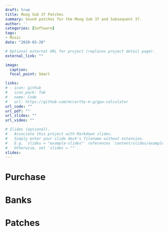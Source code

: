 ```yaml
---
draft: true
title: Moog Sub 37 Patches
summary: Sound patches for the Moog Sub 37 and Subsequent 37.
author: ''
categories: [Software]
tags:
- Music
date: "2020-03-20"

# Optional external URL for project (replaces project detail page).
external_link: ""

image:
  caption: 
  focal_point: Smart

links:
# - icon: github
#   icon_pack: fab
#   name: Code
#   url: https://github.com/mccarthy-m-g/gpa-calculator
url_code: ""
url_pdf: ""
url_slides: ""
url_video: ""

# Slides (optional).
#   Associate this project with Markdown slides.
#   Simply enter your slide deck's filename without extension.
#   E.g. `slides = "example-slides"` references `content/slides/example-slides.md`.
#   Otherwise, set `slides = ""`.
slides: 
---
```


# Purchase

# Banks

# Patches
